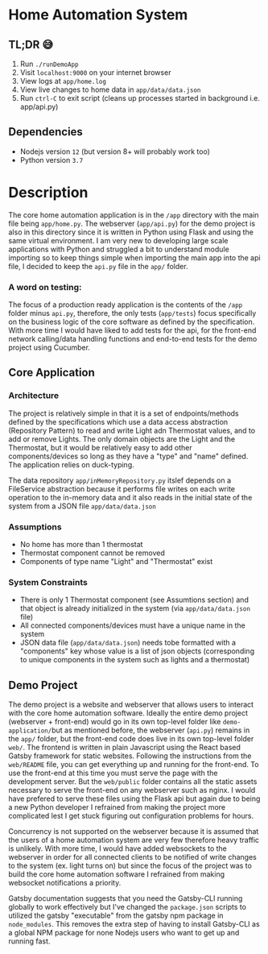 # Home Automation System

## TL;DR 😅

1. Run `./runDemoApp`
2. Visit `localhost:9000` on your internet browser
3. View logs at `app/home.log`
4. View live changes to home data in `app/data/data.json`
5. Run `ctrl-C` to exit script (cleans up processes started in background i.e. app/api.py)

## Dependencies
* Nodejs version `12` (but version 8+ will probably work too)
* Python version `3.7`

# Description
The core home automation application is in the `/app` directory with the main file being `app/home.py`. The webserver (`app/api.py`) for the demo project is also in this directory since it is written in Python using Flask and using the same virtual environment. I am very new to developing large scale applications with Python and struggled a bit to understand module importing so to keep things simple when importing the main app into the api file, I decided to keep the `api.py` file in the `app/` folder.

### A word on testing:
The focus of a production ready application is the contents of the `/app` folder minus `api.py`, therefore, the only tests (`app/tests`) focus specifically on the business logic of the core software as defined by the specification. With more time I would have liked to add tests for the api, for the front-end network calling/data handling functions and end-to-end tests for the demo project using Cucumber.

## Core Application

### Architecture

The project is relatively simple in that it is a set of endpoints/methods defined by the specifications which use a data access abstraction (Repository Pattern) to read and write Light adn Thermostat values, and to add or remove Lights. The only domain objects are the Light and the Thermostat, but it would be relatively easy to add other components/devices so long as they have a "type" and "name" defined. The application relies on duck-typing.

The data repository `app/inMemoryRepository.py` itslef depends on a FileService abstraction because it performs file writes on each write operation to the in-memory data and it also reads in the initial state of the system from  a JSON file `app/data/data.json`

### Assumptions
* No home has more than 1 thermostat
* Thermostat component cannot be removed
* Components of type name "Light" and "Thermostat" exist

### System Constraints
* There is only 1 Thermostat component (see Assumtions section) and that object is already initialized in the system (via `app/data/data.json` file)
* All connected components/devices must have a unique name in the system
* JSON data file (`app/data/data.json`) needs tobe formatted with a "components" key whose value is a list of json objects (corresponding to unique components in the system such as lights and a thermostat)

## Demo Project
The demo project is a website and webserver that allows users to interact with the core home automation software. Ideally the entire demo project (webserver + front-end) would go in its own top-level folder like `demo-application/`but as mentioned before, the webserver (`api.py`) remains in the `app/` folder, but the front-end code does live in its own top-level folder `web/`. The frontend is written in plain Javascript using the React based Gatsby framework for static websites. Following the instructions from the `web/README` file, you can get everything up and running for the front-end. To use the front-end at this time you must serve the page with the development server. But the `web/public` folder contains all the static assets necessary to serve the front-end on any webserver such as nginx. I would have prefered to serve these files using the Flask api but again due to being a new Python developer I refrained from making the project more complicated lest I get stuck figuring out configuration problems for hours.

Concurrency is not supported on the webserver because it is assumed that the users of a home automation system are very few therefore heavy traffic is unlikely. With more time, I would have added websockets to the webserver in order for all connected clients to be notified of write changes to the system (ex. light turns on) but since the focus of the project was to build the core home automation software I refrained from making websocket notifications a priority.

Gatsby documentation suggests that you need the Gatsby-CLI running globally to work effectively but I've changed the `package.json` scripts to utilized the gatsby "executable" from the gatsby npm package in `node_modules`. This removes the extra step of having to install Gatsby-CLI as a global NPM package for none Nodejs users who want to get up and running fast.
